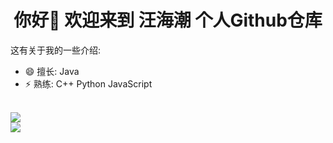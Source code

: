 <h1 align="center"> 你好👋 欢迎来到 汪海潮 个人Github仓库</h1>


这有关于我的一些介绍:

- 😄 擅长: Java
- ⚡ 熟练: C++ Python JavaScript

<br/>
<img src="https://github-readme-stats.vercel.app/api?username=wanghaichao0611&include_all_commits=true&count_private-true&custom_title=wanghaichao0611'%20GitHub%20Stats&line_height=30&show_icons=true&hide_border=true&bg_color=192133&title_color=efb752&icon_color=efb752&text_color=70bed9">
<br/>
​<img src="https://github-readme-stats.vercel.app/api/top-langs/?username=wanghaichao0611">


